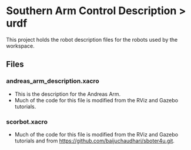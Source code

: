 # Southern Arm Control Description > urdf

This project holds the robot description files for the robots used by the workspace.

## Files
### andreas_arm_description.xacro
* This is the description for the Andreas Arm.
* Much of the code for this file is modified from the RViz and Gazebo tutorials.

### scorbot.xacro
* Much of the code for this file is modified from the RViz and Gazebo tutorials and from https://github.com/baijuchaudhari/sboter4u.git.

